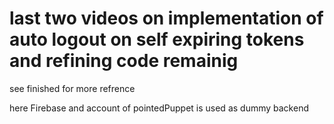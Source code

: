 # last two videos on implementation of auto logout on self expiring tokens and refining code remainig

see finished for more refrence

here Firebase and account of pointedPuppet is used as dummy backend
